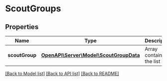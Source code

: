 # ScoutGroups

## Properties
Name | Type | Description | Notes
------------ | ------------- | ------------- | -------------
**scoutGroup** | [**OpenAPI\Server\Model\ScoutGroupData**](ScoutGroupData.md) | Array containg the list | 

[[Back to Model list]](../README.md#documentation-for-models) [[Back to API list]](../README.md#documentation-for-api-endpoints) [[Back to README]](../README.md)


